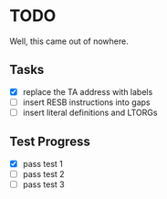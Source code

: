 # TODO
Well, this came out of nowhere.

## Tasks
- [x] replace the TA address with labels
- [ ] insert RESB instructions into gaps
- [ ] insert literal definitions and LTORGs

## Test Progress
- [x] pass test 1
- [ ] pass test 2
- [ ] pass test 3